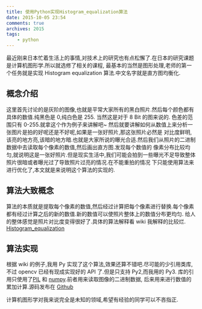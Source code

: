 ```yaml
---
title: 使用Python实现Histogram_equalization算法
date: 2015-10-05 23:54
comments: true
archives: 2015
tags:
	- python
---
```


最近刚来日本忙着生活上的事情,对技术上的研究也有点松懈了.在日本的研究课题是计算机图形学.所以就选修了相关的课程,
最基本的当然是图形处理,老师的第一个任务就是实现 Histogram equalization 算法.中文名字就是直方图均衡化.

## 概念介绍

这里首先讨论的是灰阶的图像,也就是平常大家所有的黑白照片.然后每个颜色都有具体的数值.纯黑色是 0,纯白色是 255. 当然这是对于 8 Bit 的图来说的.
色差的范围只有 0-255.就拿这个作为例子来讲解吧~ 然后就要讲解如何从数值上来分析一张图片是拍的好呢还是不好呢,如果是一张好照片,那这张照片必然是
对比度鲜明,该亮的地方亮,该暗的地方暗.也就是大家所说的曝光合适.然后我们从照片的二进制数据中去读取每个像素的数值,然后画出直方图.发现每个数值的
像素分布比较均匀,就说明这是一张好照片.但是现实生活中,我们可能会拍到一些曝光不足导致整体照片很暗或者曝光过了导致照片过亮的情况.在不能重拍的情况
下只能使用算法来进行优化了,本文就是来说明这个算法的实现的.

## 算法大致概念

算法的本质就是提取每个像素的数值,然后经过计算把每个像素进行替换.每个像素都有经过计算之后的新的数值.新的数值可以使照片整体上的数值分布更均匀.
给人的整体感觉是照片对比度变得很好了.具体的算法解释看 wiki 我解释的比较烂.
[Histogram_equalization](https://en.wikipedia.org/wiki/Histogram_equalization)

## 算法实现

根据 wiki 的例子,我用 Py 实现了这个算法,效果还算不错吧.尽可能的少引用类库,不过 opencv 已经有现成实现好的 API 了.但是只支持 Py2,而我用的 Py3.
库的引用只使用了[PIL](http://www.pythonware.com/products/pil/) 和 [numpy](http://www.numpy.org/).前者用来读取图像的二进制数据,
后来用来进行数值的累加计算.源码发布在 [Github](https://gist.github.com/acgotaku/9c3b060d6e1de8751581)

计算机图形学对我来说完全是未知的领域,希望有经验的同学可以不吝指正.
